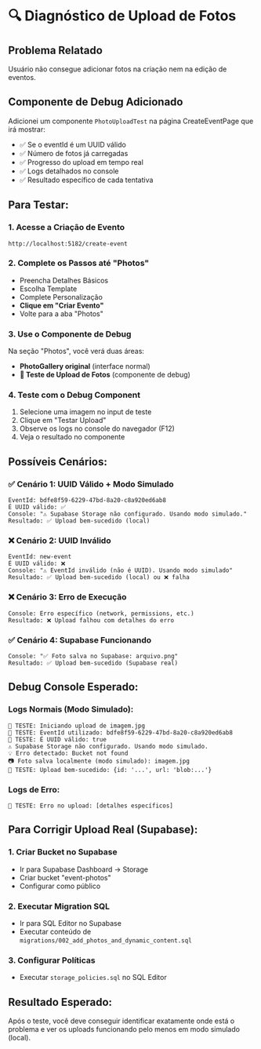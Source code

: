 # 🔍 Diagnóstico de Upload de Fotos

## Problema Relatado
Usuário não consegue adicionar fotos na criação nem na edição de eventos.

## Componente de Debug Adicionado
Adicionei um componente `PhotoUploadTest` na página CreateEventPage que irá mostrar:
- ✅ Se o eventId é um UUID válido
- ✅ Número de fotos já carregadas
- ✅ Progresso do upload em tempo real
- ✅ Logs detalhados no console
- ✅ Resultado específico de cada tentativa

## Para Testar:

### 1. **Acesse a Criação de Evento**
```
http://localhost:5182/create-event
```

### 2. **Complete os Passos até "Photos"**
- Preencha Detalhes Básicos
- Escolha Template
- Complete Personalização
- **Clique em "Criar Evento"**
- Volte para a aba "Photos"

### 3. **Use o Componente de Debug**
Na seção "Photos", você verá duas áreas:
- **PhotoGallery original** (interface normal)
- **🧪 Teste de Upload de Fotos** (componente de debug)

### 4. **Teste com o Debug Component**
1. Selecione uma imagem no input de teste
2. Clique em "Testar Upload"
3. Observe os logs no console do navegador (F12)
4. Veja o resultado no componente

## Possíveis Cenários:

### ✅ **Cenário 1: UUID Válido + Modo Simulado**
```
EventId: bdfe8f59-6229-47bd-8a20-c8a920ed6ab8
É UUID válido: ✅
Console: "⚠️ Supabase Storage não configurado. Usando modo simulado."
Resultado: ✅ Upload bem-sucedido (local)
```

### ❌ **Cenário 2: UUID Inválido**
```
EventId: new-event
É UUID válido: ❌
Console: "⚠️ EventId inválido (não é UUID). Usando modo simulado"
Resultado: ✅ Upload bem-sucedido (local) ou ❌ falha
```

### ❌ **Cenário 3: Erro de Execução**
```
Console: Erro específico (network, permissions, etc.)
Resultado: ❌ Upload falhou com detalhes do erro
```

### ✅ **Cenário 4: Supabase Funcionando**
```
Console: "✅ Foto salva no Supabase: arquivo.png"
Resultado: ✅ Upload bem-sucedido (Supabase real)
```

## Debug Console Esperado:

### Logs Normais (Modo Simulado):
```
🧪 TESTE: Iniciando upload de imagem.jpg
🧪 TESTE: EventId utilizado: bdfe8f59-6229-47bd-8a20-c8a920ed6ab8
🧪 TESTE: É UUID válido: true
⚠️ Supabase Storage não configurado. Usando modo simulado.
💡 Erro detectado: Bucket not found
📷 Foto salva localmente (modo simulado): imagem.jpg
🧪 TESTE: Upload bem-sucedido: {id: '...', url: 'blob:...'}
```

### Logs de Erro:
```
🧪 TESTE: Erro no upload: [detalhes específicos]
```

## Para Corrigir Upload Real (Supabase):

### 1. **Criar Bucket no Supabase**
- Ir para Supabase Dashboard → Storage
- Criar bucket "event-photos"
- Configurar como público

### 2. **Executar Migration SQL**
- Ir para SQL Editor no Supabase
- Executar conteúdo de `migrations/002_add_photos_and_dynamic_content.sql`

### 3. **Configurar Políticas**
- Executar `storage_policies.sql` no SQL Editor

## Resultado Esperado:
Após o teste, você deve conseguir identificar exatamente onde está o problema e ver os uploads funcionando pelo menos em modo simulado (local).